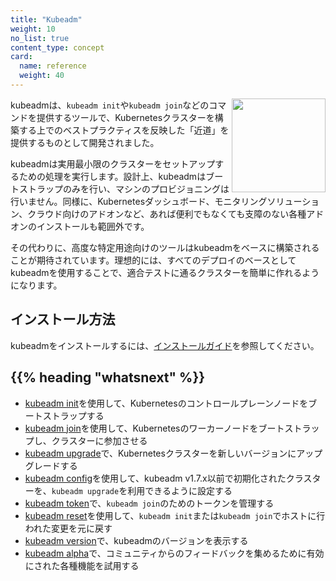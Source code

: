 ```yaml
---
title: "Kubeadm"
weight: 10
no_list: true
content_type: concept
card:
  name: reference
  weight: 40
---
```


<img src="/images/kubeadm-stacked-color.png" align="right" width="150px">kubeadmは、`kubeadm init`や`kubeadm join`などのコマンドを提供するツールで、Kubernetesクラスターを構築する上でのベストプラクティスを反映した「近道」を提供するものとして開発されました。

kubeadmは実用最小限のクラスターをセットアップするための処理を実行します。設計上、kubeadmはブートストラップのみを行い、マシンのプロビジョニングは行いません。同様に、Kubernetesダッシュボード、モニタリングソリューション、クラウド向けのアドオンなど、あれば便利でもなくても支障のない各種アドオンのインストールも範囲外です。

その代わりに、高度な特定用途向けのツールはkubeadmをベースに構築されることが期待されています。理想的には、すべてのデプロイのベースとしてkubeadmを使用することで、適合テストに通るクラスターを簡単に作れるようになります。

## インストール方法

kubeadmをインストールするには、[インストールガイド](/ja/docs/setup/production-environment/tools/kubeadm/install-kubeadm)を参照してください。

## {{% heading "whatsnext" %}}

* [kubeadm init](/docs/reference/setup-tools/kubeadm/kubeadm-init)を使用して、Kubernetesのコントロールプレーンノードをブートストラップする
* [kubeadm join](/docs/reference/setup-tools/kubeadm/kubeadm-join)を使用して、Kubernetesのワーカーノードをブートストラップし、クラスターに参加させる
* [kubeadm upgrade](/docs/reference/setup-tools/kubeadm/kubeadm-upgrade)で、Kubernetesクラスターを新しいバージョンにアップグレードする
* [kubeadm config](/docs/reference/setup-tools/kubeadm/kubeadm-config)を使用して、kubeadm v1.7.x以前で初期化されたクラスターを、`kubeadm upgrade`を利用できるように設定する
* [kubeadm token](/docs/reference/setup-tools/kubeadm/kubeadm-token)で、`kubeadm join`のためのトークンを管理する
* [kubeadm reset](/docs/reference/setup-tools/kubeadm/kubeadm-reset)を使用して、`kubeadm init`または`kubeadm join`でホストに行われた変更を元に戻す
* [kubeadm version](/docs/reference/setup-tools/kubeadm/kubeadm-version)で、kubeadmのバージョンを表示する
* [kubeadm alpha](/docs/reference/setup-tools/kubeadm/kubeadm-alpha)で、コミュニティからのフィードバックを集めるために有効にされた各種機能を試用する
